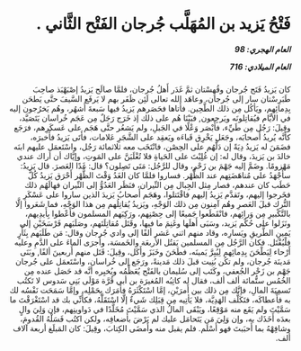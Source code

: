 <h1 dir="rtl">فَتْحُ يَزيد بن المُهَلَّب جُرجان الفَتْح الثَّاني .</h1>

<h5 dir="rtl">العام الهجري:  98

العام الميلادي: 716

</h5>

<p dir="rtl">كان يَزيدُ فَتَح جُرجان وقُهِسْتان ثمَّ غَدَر أَهلُ جُرجان، فلمَّا صالَح يَزيدُ إصْبَهْبَذ صاحِبَ طَبَرِسْتان سار إلى جُرجان، وعاهَد الله تعالى لَئِن ظَفَر بهم لا يَرفَع السَّيفَ حتَّى يَطحَن بِدِمائِهم، ويَأكُل مِن ذلك الطَّحِين. فأَتاها فحَصَرهم يَزيدُ فيها سَبعةَ أَشهُر، وهُم يَخرُجون إليه في الأيَّام فيُقاتِلونَه ويَرجِعون, فبَيْنَا هُم على ذلك إذ خَرَج رَجَلٌ مِن عَجَم خُراسان يَتَصَيَّد، وقِيلَ: رَجُل مِن طَيِّء، فأَبْصَر وَعْلًا في الجَبلِ، ولم يَشعُر حتَّى هَجَم على عَسكَرِهم، فرَجَع كأنَّه يُريدُ أَصحابَه، وجَعَل يَخْرِق قَباءَه ويَعقِد على الشَّجَرِ عَلامات، فأَتَى يَزيدُ فأَخبرَه، فضَمَنَ له يَزيدُ دِيَةً إن دَلَّهُم على الحِصْن، فانْتَخَب معه ثلاثمائة رَجُل، واسْتَعمَل عليهم ابنَه خالدَ بن يَزيدَ، وقال له: إن غُلِبْتَ على الحَياةِ فلا تُغْلَبَنَّ على المَوتِ، وإيَّاك أن أراك عندي مَهْزومًا. وضَمَّ إليه جَهْمَ بن زَحْر، وقال للرَّجُل: مَتَى تَصِلون؟ قال: غَدًا العَصرَ. قال يَزيدُ: سأَجْهَدُ على مُناهَضَتِهم عند الظُّهْر. فساروا فلمَّا كان الغَدُ وَقْتَ الظُّهْر أَحْرَق يَزيدُ كُلَّ حَطَب كان عندهم، فصار مِثل الجِبال مِن النِّيران، فنَظَر العَدُوُّ إلى النِّيران فهالَهُم ذلك فخَرجوا إليهم، وتَقدَّم يَزيدُ إليهم فاقْتَتلوا، وهَجَم أَصحابُ يَزيدَ الذين ساروا على عَسْكَرِ التُّرك قبلَ العَصرِ وهُم آمِنون مِن ذلك الوَجْهِ، ويَزيدُ يُقاتِلُهم مِن هذا الوَجْهِ، فما شَعَروا إلَّا بالتَّكْبيرِ مِن وَرائِهم، فانْقَطَعوا جَميعًا إلى حِصْنِهم، ورَكِبَهم المسلمون فأَعْطوا بِأَيدِيهم، ونَزَلوا على حُكْم يَزيد، وسَبَى أَهلَها وغَنِمَ ما فيها، وقَتَل مُقاتِلَتَهم، وصَلَبَهم فَرْسَخَيْنِ إلى يَمينِ الطَّريقِ ويَسارِه، وقاد منهم اثني عَشر ألفًا إلى وادي جُرجان وقال: مَن طَلَبَهم بِثَأْرٍ فلْيُقْتَل. فكان الرَّجُل مِن المسلمين يَقتُل الأَربعَة والخَمسَة، وأَجرَى الماءَ على الدَّمِ وعليه أَرْحاء لِيَطْحَنَ بِدِمائِهم لِيُبِرَّ يَمينَه، فطَحَنَ وخَبَزَ وأَكَل، وقِيلَ: قَتَل منهم أَربعينَ ألفًا, وبَنَى مَدينَة جُرجان، ولم تكُن بُنِيت قبلَ ذلك مَدينةً، ورَجَع إلى خُراسان، واسْتَعمَل على جُرجان جَهْم بن زَحْر الجُعفي، وكَتَب إلى سُليمان بالفَتْح يُعَظِّمُه ويُخبِره أنَّه قد حَصَل عنده مِن الخُمُس ستُّمائة ألف ألف، فقال له كاتِبُه المُغيرَة بن أبي قُرَّة مَوْلَى بَنِي سَدوس لا تَكتُب تَسمِيَةَ المالِ، فإنَّك مِن ذلك بين أَمرَيْنِ، إمَّا اسْتَكْثَرَهُ فأَمَرَك بِحَمْلِه، وإمَّا سَمَحَت نَفْسُه لك به فأَعطاكَه، فتَكَلَّف الهَدِيَّة، فلا يَأتِيه مِن قِبَلِك شَيءٌ إلَّا اسْتَقَلَّهُ، فكأَنِّي بك قد اسْتَغْرَقْتَ ما سَمَّيْتَ ولم يَقَع منه مَوْقِعًا، ويَبْقَى المالُ الذي سَمَّيْتَ مُخَلَّدًا في دَواوينِهم، فإن وَلِيَ والٍ بعدَه أَخَذَك به، وإن وَلِيَ مَن يَتَحامَل عليك لم يَرْضَ بأَضعافِه، ولكن اكتُب فَسَلْهُ القُدومَ، وشافِهْهُ بما أَحبَبتَ فهو أَسْلَم. فلم يقبل منه وأَمضَى الكِتابَ، وقِيلَ: كان المَبلَغ أربعة آلاف ألف.</p></br>
